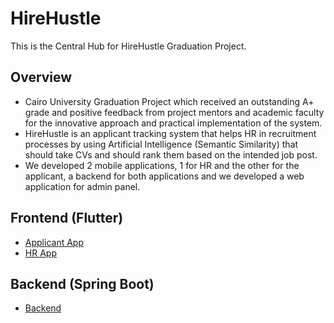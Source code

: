 # HireHustle

This is the Central Hub for HireHustle Graduation Project.

## Overview

- Cairo University Graduation Project which received an outstanding A+ grade and positive feedback from project mentors and academic faculty for the innovative approach and practical implementation of the system.
- HireHustle is an applicant tracking system that helps HR in recruitment processes by using Artificial Intelligence (Semantic Similarity) that should take CVs and should rank them based on the intended job post.
- We developed 2 mobile applications, 1 for HR and the other for the applicant, a backend for both applications and we developed a web application for admin panel.

## Frontend (Flutter)

- [Applicant App](https://github.com/Nour7120/HireHustle-Applicants-Frontend)
- [HR App](https://github.com/Nour7120/HireHustle-HR-Frontend)

## Backend (Spring Boot)

- [Backend](https://github.com/Nour7120/HireHustle-Backend)
